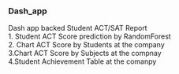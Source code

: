 ### Dash_app
Dash app backed
Student ACT/SAT Report
<br> 1. Student ACT Score prediction by RandomForest
<br> 2. Chart ACT Score by Students at the company
<br> 3.Chart ACT Score by Subjects at the compnay
<br> 4.Student Achievement Table at the comanpy
